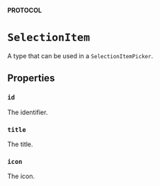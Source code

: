 **PROTOCOL**

# `SelectionItem`

A type that can be used in a ``SelectionItemPicker``.

## Properties
### `id`

The identifier.

### `title`

The title.

### `icon`

The icon.

